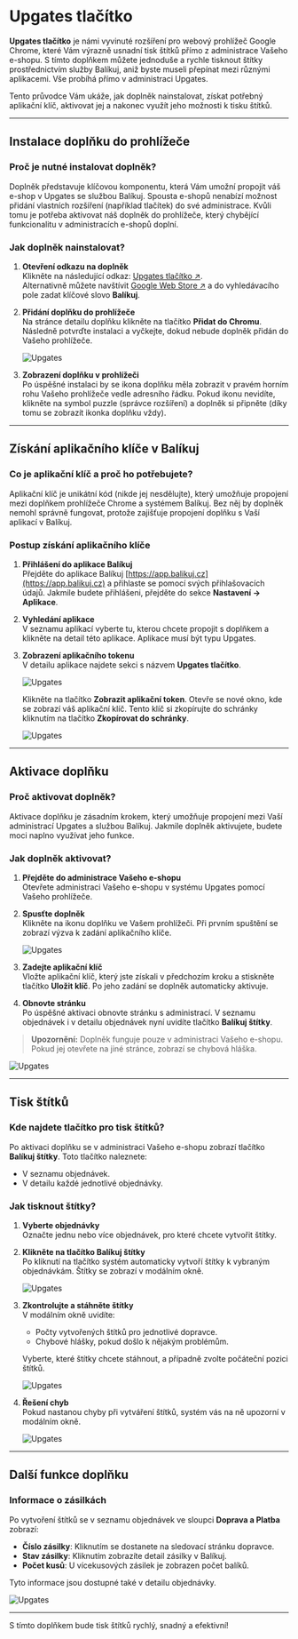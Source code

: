 ﻿---
sidebar_position: 1
---

# Upgates tlačítko

**Upgates tlačítko** je námi vyvinuté rozšíření pro webový prohlížeč Google Chrome, které Vám výrazně usnadní tisk štítků přímo z administrace Vašeho e-shopu. S tímto doplňkem můžete jednoduše a rychle tisknout štítky prostřednictvím služby Balíkuj, aniž byste museli přepínat mezi různými aplikacemi. Vše probíhá přímo v administraci Upgates.

Tento průvodce Vám ukáže, jak doplněk nainstalovat, získat potřebný aplikační klíč, aktivovat jej a nakonec využít jeho možnosti k tisku štítků.

---

## Instalace doplňku do prohlížeče

### Proč je nutné instalovat doplněk?

Doplněk představuje klíčovou komponentu, která Vám umožní propojit váš e-shop v Upgates se službou Balíkuj. Spousta e-shopů nenabízí možnost přidání vlastních rozšíření (například tlačítek) do své administrace. Kvůli tomu je potřeba aktivovat náš doplněk do prohlížeče, který chybějící funkcionalitu v administracích e-shopů doplní.

### Jak doplněk nainstalovat?

1. **Otevření odkazu na doplněk**  
   Klikněte na následující odkaz: [Upgates tlačítko ↗️](https://chromewebstore.google.com/detail/bal%C3%ADkuj/cgnajbacohjdkckhmoilmmfiekpmbcda).  
   Alternativně můžete navštívit [Google Web Store ↗️](https://chromewebstore.google.com/) a do vyhledávacího pole zadat klíčové slovo **Balíkuj**.

2. **Přidání doplňku do prohlížeče**  
   Na stránce detailu doplňku klikněte na tlačítko **Přidat do Chromu**. Následně potvrďte instalaci a vyčkejte, dokud nebude doplněk přidán do Vašeho prohlížeče.

   ![Upgates](/img/application/upgates/upgates-doplnek-detail.png)

3. **Zobrazení doplňku v prohlížeči**  
   Po úspěšné instalaci by se ikona doplňku měla zobrazit v pravém horním rohu Vašeho prohlížeče vedle adresního řádku. Pokud ikonu nevidíte, klikněte na symbol puzzle (správce rozšíření) a doplněk si připněte (díky tomu se zobrazít ikonka doplňku vždy).

---

## Získání aplikačního klíče v Balíkuj

### Co je aplikační klíč a proč ho potřebujete?

Aplikační klíč je unikátní kód (nikde jej nesdělujte), který umožňuje propojení mezi doplňkem prohlížeče Chrome a systémem Balíkuj. Bez něj by doplněk nemohl správně fungovat, protože zajišťuje propojení doplňku s Vaší aplikací v Balíkuj.

### Postup získání aplikačního klíče

1. **Přihlášení do aplikace Balíkuj**  
   Přejděte do aplikace Balíkuj [https://app.balikuj.cz](https://app.balikuj.cz) a přihlaste se pomocí svých přihlašovacích údajů. Jakmile budete přihlášeni, přejděte do sekce **Nastavení -> Aplikace**.

2. **Vyhledání aplikace**  
   V seznamu aplikací vyberte tu, kterou chcete propojit s doplňkem a klikněte na detail této aplikace. Aplikace musí být typu Upgates.

3. **Zobrazení aplikačního tokenu**  
   V detailu aplikace najdete sekci s názvem **Upgates tlačítko**.  

   ![Upgates](/img/application/upgates/doplnek-upgates-app-detail.png)
   
   Klikněte na tlačítko **Zobrazit aplikační token**. Otevře se nové okno, kde se zobrazí váš aplikační klíč. Tento klíč si zkopírujte do schránky kliknutím na tlačítko **Zkopírovat do schránky**.

   ![Upgates](/img/application/upgates/doplnek-upgates-app-token.png)


---

## Aktivace doplňku

### Proč aktivovat doplněk?

Aktivace doplňku je zásadním krokem, který umožňuje propojení mezi Vaší administrací Upgates a službou Balíkuj. Jakmile doplněk aktivujete, budete moci naplno využívat jeho funkce.

### Jak doplněk aktivovat?

1. **Přejděte do administrace Vašeho e-shopu**  
   Otevřete administraci Vašeho e-shopu v systému Upgates pomocí Vašeho prohlížeče.

2. **Spusťte doplněk**  
   Klikněte na ikonu doplňku ve Vašem prohlížeči. Při prvním spuštění se zobrazí výzva k zadání aplikačního klíče.

   ![Upgates](/img/application/upgates/doplnek-upgates-open.png)

3. **Zadejte aplikační klíč**  
   Vložte aplikační klíč, který jste získali v předchozím kroku a stiskněte tlačítko **Uložit klíč**. Po jeho zadání se doplněk automaticky aktivuje.

4. **Obnovte stránku**  
   Po úspěšné aktivaci obnovte stránku s administrací. V seznamu objednávek i v detailu objednávek nyní uvidíte tlačítko **Balíkuj štítky**.

> **Upozornění:** Doplněk funguje pouze v administraci Vašeho e-shopu. Pokud jej otevřete na jiné stránce, zobrazí se chybová hláška.

   ![Upgates](/img/application/upgates/doplnek-upgates-warning.png)

---

## Tisk štítků

### Kde najdete tlačítko pro tisk štítků?

Po aktivaci doplňku se v administraci Vašeho e-shopu zobrazí tlačítko **Balíkuj štítky**. Toto tlačítko naleznete:

- V seznamu objednávek.
- V detailu každé jednotlivé objednávky.

### Jak tisknout štítky?

1. **Vyberte objednávky**  
   Označte jednu nebo více objednávek, pro které chcete vytvořit štítky.

2. **Klikněte na tlačítko Balíkuj štítky**  
   Po kliknutí na tlačítko systém automaticky vytvoří štítky k vybraným objednávkám. Štítky se zobrazí v modálním okně.

   ![Upgates](/img/application/upgates/doplnek-upgates-overview.png)

3. **Zkontrolujte a stáhněte štítky**  
   V modálním okně uvidíte:
   - Počty vytvořených štítků pro jednotlivé dopravce.
   - Chybové hlášky, pokud došlo k nějakým problémům.

   Vyberte, které štítky chcete stáhnout, a případně zvolte počáteční pozici štítků.

   ![Upgates](/img/application/upgates/doplnek-upgates-modal-success.png)

4. **Řešení chyb**  
   Pokud nastanou chyby při vytváření štítků, systém vás na ně upozorní v modálním okně.

   ![Upgates](/img/application/upgates/doplnek-upgates-modal-error.png)

---

## Další funkce doplňku

### Informace o zásilkách

Po vytvoření štítků se v seznamu objednávek ve sloupci **Doprava a Platba** zobrazí:

- **Číslo zásilky**: Kliknutím se dostanete na sledovací stránku dopravce.
- **Stav zásilky**: Kliknutím zobrazíte detail zásilky v Balíkuj.
- **Počet kusů**: U vícekusových zásilek je zobrazen počet balíků.

Tyto informace jsou dostupné také v detailu objednávky.

![Upgates](/img/application/upgates/doplnek-upgates-detail.png)

---

S tímto doplňkem bude tisk štítků rychlý, snadný a efektivní!